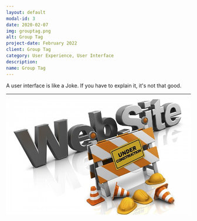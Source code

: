 ```yaml
---
layout: default
modal-id: 3
date: 2020-02-07
img: grouptag.png
alt: Group Tag
project-date: February 2022
client: Group Tag
category: User Experience, User Interface
description:
name: Group Tag
---
```


A user interface is like a Joke. If you have to explain it, it's not that good.

---

<img src="./img/Shared/wip.png" class="img-responsive" loading="lazy">
